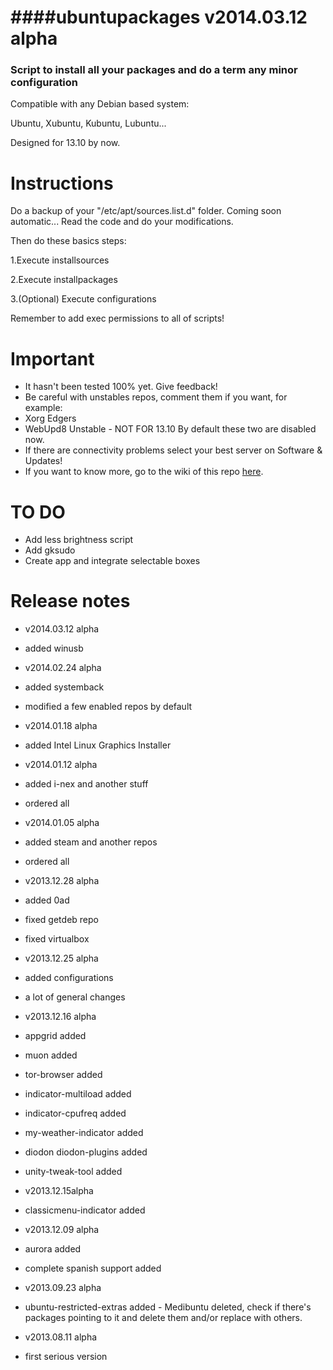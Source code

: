 ####ubuntupackages v2014.03.12 alpha
=============================================  
### Script to install all your packages and do a term any minor configuration

Compatible with any Debian based system:

Ubuntu, Xubuntu, Kubuntu, Lubuntu...

Designed for 13.10 by now.

Instructions
=============================================

Do a backup of your "/etc/apt/sources.list.d" folder. Coming soon automatic...
Read the code and do your modifications.

Then do these basics steps:

1.Execute installsources

2.Execute installpackages

3.(Optional) Execute configurations

Remember to add exec permissions to all of scripts!

Important
=============================================
* It hasn't been tested 100% yet. Give feedback!
* Be careful with unstables repos, comment them if you want, for example:
 * Xorg Edgers
 * WebUpd8 Unstable - NOT FOR 13.10
By default these two are disabled now.
* If there are connectivity problems select your best server on Software & Updates!
* If you want to know more, go to the wiki of this repo [here](https://github.com/tonigellida/ubuntupackages/wiki).

TO DO
=============================================
* Add less brightness script
* Add gksudo
* Create app and integrate selectable boxes

Release notes
=============================================
* v2014.03.12 alpha
 * added winusb

* v2014.02.24 alpha
 * added systemback
 * modified a few enabled repos by default

* v2014.01.18 alpha
 * added Intel Linux Graphics Installer
 
* v2014.01.12 alpha
 * added i-nex and another stuff
 * ordered all
 
* v2014.01.05 alpha
 * added steam and another repos
 * ordered all

* v2013.12.28 alpha
 * added 0ad
 * fixed getdeb repo
 * fixed virtualbox

* v2013.12.25 alpha
 * added configurations
 * a lot of general changes

* v2013.12.16 alpha
 * appgrid added
 * muon added
 * tor-browser added
 * indicator-multiload added
 * indicator-cpufreq added
 * my-weather-indicator added
 * diodon diodon-plugins added
 * unity-tweak-tool added

* v2013.12.15alpha
 * classicmenu-indicator added

* v2013.12.09 alpha
 * aurora added
 * complete spanish support added

* v2013.09.23 alpha
 * ubuntu-restricted-extras added - Medibuntu deleted, check if there's packages pointing to it and delete them and/or replace with others.

* v2013.08.11 alpha
 * first serious version

